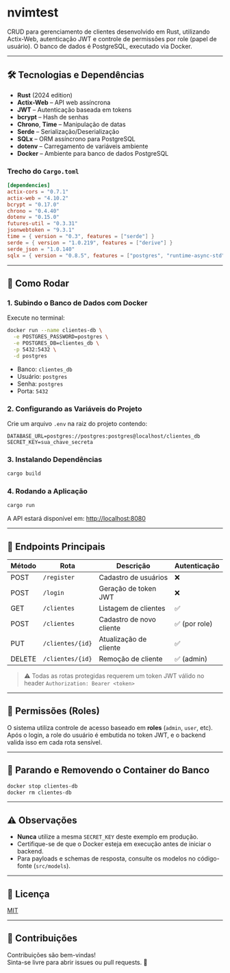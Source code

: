 # nvimtest

CRUD para gerenciamento de clientes desenvolvido em Rust, utilizando Actix-Web, autenticação JWT e controle de permissões por role (papel de usuário). O banco de dados é PostgreSQL, executado via Docker.

---

## 🛠️ Tecnologias e Dependências

- **Rust** (2024 edition)
- **Actix-Web** – API web assíncrona
- **JWT** – Autenticação baseada em tokens
- **bcrypt** – Hash de senhas
- **Chrono**, **Time** – Manipulação de datas
- **Serde** – Serialização/Deserialização
- **SQLx** – ORM assíncrono para PostgreSQL
- **dotenv** – Carregamento de variáveis ambiente
- **Docker** – Ambiente para banco de dados PostgreSQL

### Trecho do `Cargo.toml`

```toml
[dependencies]
actix-cors = "0.7.1"
actix-web = "4.10.2"
bcrypt = "0.17.0"
chrono = "0.4.40"
dotenv = "0.15.0"
futures-util = "0.3.31"
jsonwebtoken = "9.3.1"
time = { version = "0.3", features = ["serde"] }
serde = { version = "1.0.219", features = ["derive"] }
serde_json = "1.0.140"
sqlx = { version = "0.8.5", features = ["postgres", "runtime-async-std", "time"] }
```

---

## 🚀 Como Rodar

### 1. Subindo o Banco de Dados com Docker

Execute no terminal:

```sh
docker run --name clientes-db \
  -e POSTGRES_PASSWORD=postgres \
  -e POSTGRES_DB=clientes_db \
  -p 5432:5432 \
  -d postgres
```

- Banco: `clientes_db`  
- Usuário: `postgres`  
- Senha: `postgres`  
- Porta: `5432`  

### 2. Configurando as Variáveis do Projeto

Crie um arquivo `.env` na raiz do projeto contendo:

```env
DATABASE_URL=postgres://postgres:postgres@localhost/clientes_db
SECRET_KEY=sua_chave_secreta
```

### 3. Instalando Dependências

```sh
cargo build
```

### 4. Rodando a Aplicação

```sh
cargo run
```

A API estará disponível em: [http://localhost:8080](http://localhost:8080)

---

## 📡 Endpoints Principais

| Método | Rota               | Descrição                          | Autenticação |
|--------|--------------------|------------------------------------|--------------|
| POST   | `/register`        | Cadastro de usuários               | ❌           |
| POST   | `/login`           | Geração de token JWT               | ❌           |
| GET    | `/clientes`        | Listagem de clientes               | ✅           |
| POST   | `/clientes`        | Cadastro de novo cliente           | ✅ (por role)|
| PUT    | `/clientes/{id}`   | Atualização de cliente             | ✅           |
| DELETE | `/clientes/{id}`   | Remoção de cliente                 | ✅ (admin)   |

> ⚠️ Todas as rotas protegidas requerem um token JWT válido no header `Authorization: Bearer <token>`

---

## 🔐 Permissões (Roles)

O sistema utiliza controle de acesso baseado em **roles** (`admin`, `user`, etc).  
Após o login, a role do usuário é embutida no token JWT, e o backend valida isso em cada rota sensível.

---

## 🐳 Parando e Removendo o Container do Banco

```sh
docker stop clientes-db
docker rm clientes-db
```

---

## ⚠️ Observações

- **Nunca** utilize a mesma `SECRET_KEY` deste exemplo em produção.
- Certifique-se de que o Docker esteja em execução antes de iniciar o backend.
- Para payloads e schemas de resposta, consulte os modelos no código-fonte (`src/models`).

---

## 📄 Licença

[MIT](https://opensource.org/licenses/MIT)

---

## 🤝 Contribuições

Contribuições são bem-vindas!  
Sinta-se livre para abrir issues ou pull requests. 🚀
